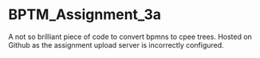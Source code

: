 # BPTM_Assignment_3a

A not so brilliant piece of code to convert bpmns to cpee trees. Hosted on Github as the assignment upload server is incorrectly configured.
